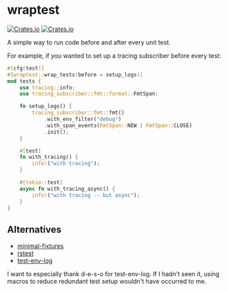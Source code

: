 # wraptest

[![Crates.io](https://img.shields.io/crates/v/wraptest)][crates-io]
[![Crates.io](https://img.shields.io/crates/l/wraptest)][crates-io]

A simple way to run code before and after every unit test.

For example, if you wanted to set up a tracing subscriber before every test:

```rust
#[cfg(test)]
#[wraptest::wrap_tests(before = setup_logs)]
mod tests {
    use tracing::info;
    use tracing_subscriber::fmt::format::FmtSpan;

    fn setup_logs() {
        tracing_subscriber::fmt::fmt()
            .with_env_filter("debug")
            .with_span_events(FmtSpan::NEW | FmtSpan::CLOSE)
            .init();
    }

    #[test]    
    fn with_tracing() {
        info!("with tracing");
    }

    #[tokio::test]
    async fn with_tracing_async() {
        info!("with tracing -- but async");
    }
}
```

## Alternatives

- [minimal-fixtures][minimal-fixtures]
- [rstest][rstest]
- [test-env-log][test-env-log]

I want to especially thank d-e-s-o for test-env-log. If I hadn't seen it, using
macros to reduce redundant test setup wouldn't have occurred to me.

[minimal-fixtures]: https://github.com/vorner/minimal-fixtures
[rstest]: https://github.com/la10736/rstest
[test-env-log]: https://github.com/d-e-s-o/test-env-log
[crates-io]: https://crates.io/crates/wraptest
